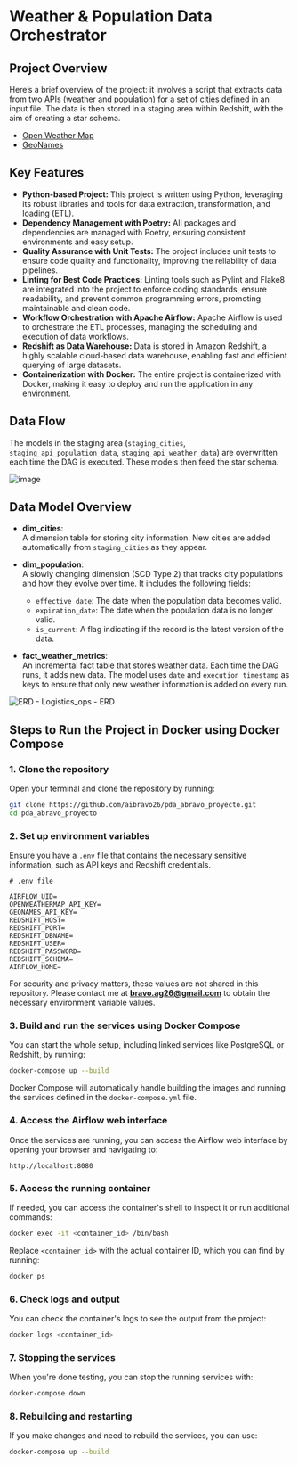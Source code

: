 # Weather & Population Data Orchestrator

## Project Overview

Here’s a brief overview of the project: it involves a script that extracts data from two APIs (weather and population) for a set of cities defined in an input file. The data is then stored in a staging area within Redshift, with the aim of creating a star schema.
* [Open Weather Map](https://openweathermap.org/)
* [GeoNames](https://www.geonames.org/)

## Key Features
* **Python-based Project:** This project is written using Python, leveraging its robust libraries and tools for data extraction, transformation, and loading (ETL).
* **Dependency Management with Poetry:** All packages and dependencies are managed with Poetry, ensuring consistent environments and easy setup.
* **Quality Assurance with Unit Tests:** The project includes unit tests to ensure code quality and functionality, improving the reliability of data pipelines.
* **Linting for Best Code Practices:** Linting tools such as Pylint and Flake8 are integrated into the project to enforce coding standards, ensure readability, and prevent common programming errors, promoting maintainable and clean code.
* **Workflow Orchestration with Apache Airflow:** Apache Airflow is used to orchestrate the ETL processes, managing the scheduling and execution of data workflows.
* **Redshift as Data Warehouse:** Data is stored in Amazon Redshift, a highly scalable cloud-based data warehouse, enabling fast and efficient querying of large datasets.
* **Containerization with Docker:** The entire project is containerized with Docker, making it easy to deploy and run the application in any environment.

## Data Flow

The models in the staging area (`staging_cities`, `staging_api_population_data`, `staging_api_weather_data`) are overwritten each time the DAG is executed. These models then feed the star schema.

![image](https://github.com/user-attachments/assets/6a0faa58-a30d-4d82-924d-af0798457bdd)

## Data Model Overview

- **dim_cities**:  
  A dimension table for storing city information. New cities are added automatically from `staging_cities` as they appear.

- **dim_population**:  
  A slowly changing dimension (SCD Type 2) that tracks city populations and how they evolve over time. It includes the following fields:
  - `effective_date`: The date when the population data becomes valid.
  - `expiration_date`: The date when the population data is no longer valid.
  - `is_current`: A flag indicating if the record is the latest version of the data.

- **fact_weather_metrics**:  
  An incremental fact table that stores weather data. Each time the DAG runs, it adds new data. The model uses `date` and `execution timestamp` as keys to ensure that only new weather information is added on every run.

![ERD - Logistics_ops  - ERD](https://github.com/user-attachments/assets/930fd09e-6328-49bf-9432-0fa1d3119506)

## Steps to Run the Project in Docker using Docker Compose

### 1. Clone the repository
Open your terminal and clone the repository by running:
```bash
git clone https://github.com/aibravo26/pda_abravo_proyecto.git
cd pda_abravo_proyecto
```

### 2. Set up environment variables
Ensure you have a `.env` file that contains the necessary sensitive information, such as API keys and Redshift credentials.

```
# .env file

AIRFLOW_UID=
OPENWEATHERMAP_API_KEY=
GEONAMES_API_KEY=
REDSHIFT_HOST=
REDSHIFT_PORT=
REDSHIFT_DBNAME=
REDSHIFT_USER=
REDSHIFT_PASSWORD=
REDSHIFT_SCHEMA=
AIRFLOW_HOME=
```

For security and privacy matters, these values are not shared in this repository. Please contact me at **bravo.ag26@gmail.com** to obtain the necessary environment variable values.

### 3. Build and run the services using Docker Compose
You can start the whole setup, including linked services like PostgreSQL or Redshift, by running:
```bash
docker-compose up --build
```

Docker Compose will automatically handle building the images and running the services defined in the `docker-compose.yml` file.

### 4. Access the Airflow web interface
Once the services are running, you can access the Airflow web interface by opening your browser and navigating to:
```
http://localhost:8080
```

### 5. Access the running container
If needed, you can access the container's shell to inspect it or run additional commands:
```bash
docker exec -it <container_id> /bin/bash
```
Replace `<container_id>` with the actual container ID, which you can find by running:
```bash
docker ps
```

### 6. Check logs and output
You can check the container's logs to see the output from the project:
```bash
docker logs <container_id>
```

### 7. Stopping the services
When you're done testing, you can stop the running services with:
```bash
docker-compose down
```

### 8. Rebuilding and restarting
If you make changes and need to rebuild the services, you can use:
```bash
docker-compose up --build
```
